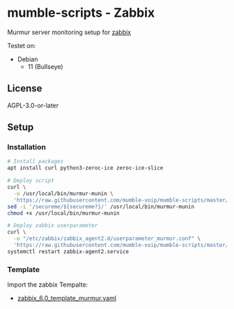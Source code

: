 # mumble-scripts - Zabbix

Murmur server monitoring setup for [zabbix](https://zabbix.com)

Testet on:

-   Debian
    -   11 (Bullseye)

## License

AGPL-3.0-or-later

## Setup

### Installation

```bash
# Install packages
apt install curl python3-zeroc-ice zeroc-ice-slice

# Deploy script
curl \
  -o /usr/local/bin/murmur-munin \
  'https://raw.githubusercontent.com/mumble-voip/mumble-scripts/master/Monitoring/munin-murmur.py'
sed -i '/secureme/${secureme?}/' /usr/local/bin/murmur-munin
chmod +x /usr/local/bin/murmur-munin

# Deploy zabbix userparameter
curl \
  -o "/etc/zabbix/zabbix_agent2.d/userparameter_murmur.conf" \
  'https://raw.githubusercontent.com/mumble-voip/mumble-scripts/master/Monitoring/zabbix/userparameter_murmur.conf'
systemctl restart zabbix-agent2.service
```

### Template

Import the zabbix Tempalte:

*   [zabbix_6.0_template_murmur.yaml](/mumble-voip/mumble-scripts/Monitoring/zabbix/zabbix_6.0_template_murmur.yaml)
